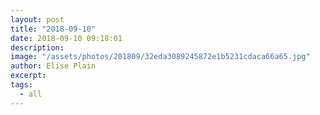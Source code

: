 ```yaml
---
layout: post
title: "2018-09-10"
date: 2018-09-10 09:18:01
description: 
image: "/assets/photos/201809/32eda3089245872e1b5231cdaca66a65.jpg"
author: Elise Plain
excerpt: 
tags: 
  - all
---
```



<p></p>
